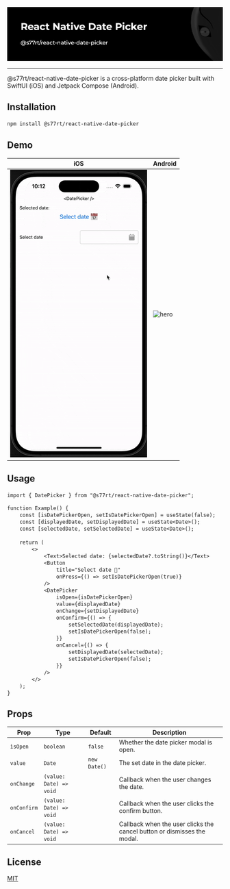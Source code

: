 <div align="center">
	<img alt="hero" src="https://raw.githubusercontent.com/s77rt/react-native-date-picker/refs/heads/main/assets/hero.png" />
</div>

---

@s77rt/react-native-date-picker is a cross-platform date picker built with SwiftUI (iOS) and Jetpack Compose (Android).

## Installation

```bash
npm install @s77rt/react-native-date-picker
```

## Demo

| iOS                                                                                                                           | Android                                                                                                                           |
| ----------------------------------------------------------------------------------------------------------------------------- | --------------------------------------------------------------------------------------------------------------------------------- |
| <img alt="hero" src="https://raw.githubusercontent.com/s77rt/react-native-date-picker/refs/heads/main/assets/demo-ios.gif" /> | <img alt="hero" src="https://raw.githubusercontent.com/s77rt/react-native-date-picker/refs/heads/main/assets/demo-android.gif" /> |

## Usage

```tsx
import { DatePicker } from "@s77rt/react-native-date-picker";
```

```tsx
function Example() {
	const [isDatePickerOpen, setIsDatePickerOpen] = useState(false);
	const [displayedDate, setDisplayedDate] = useState<Date>();
	const [selectedDate, setSelectedDate] = useState<Date>();

	return (
		<>
			<Text>Selected date: {selectedDate?.toString()}</Text>
			<Button
				title="Select date 📅"
				onPress={() => setIsDatePickerOpen(true)}
			/>
			<DatePicker
				isOpen={isDatePickerOpen}
				value={displayedDate}
				onChange={setDisplayedDate}
				onConfirm={() => {
					setSelectedDate(displayedDate);
					setIsDatePickerOpen(false);
				}}
				onCancel={() => {
					setDisplayedDate(selectedDate);
					setIsDatePickerOpen(false);
				}}
			/>
		</>
	);
}
```

## Props

| Prop        | Type                    | Default      | Description                                                             |
| ----------- | ----------------------- | ------------ | ----------------------------------------------------------------------- |
| `ìsOpen`    | `boolean`               | `false`      | Whether the date picker modal is open.                                  |
| `value`     | `Date`                  | `new Date()` | The set date in the date picker.                                        |
| `onChange`  | `(value: Date) => void` |              | Callback when the user changes the date.                                |
| `onConfirm` | `(value: Date) => void` |              | Callback when the user clicks the confirm button.                       |
| `onCancel`  | `(value: Date) => void` |              | Callback when the user clicks the cancel button or dismisses the modal. |

## License

[MIT](LICENSE)
